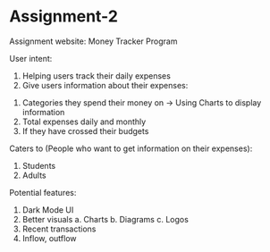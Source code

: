 # Assignment-2
Assignment website: Money Tracker Program

User intent:
1. Helping users track their daily expenses
2. Give users information about their expenses:
1) Categories they spend their money on -> Using Charts to display information
2) Total expenses daily and monthly
3) If they have crossed their budgets
 
Caters to (People who want to get information on their expenses):
1. Students
2. Adults

Potential features:
1. Dark Mode UI
2. Better visuals
 a. Charts
 b. Diagrams
 c. Logos
3. Recent transactions
4. Inflow, outflow
